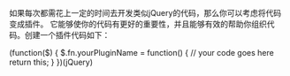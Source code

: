 如果每次都需花上一定的时间去开发类似jQuery的代码，那么你可以考虑将代码变成插件。
它能够使你的代码有更好的重要性，并且能够有效的帮助你组织代码。创建一个插件代码如下：

(function($) {
  $.fn.yourPluginName = function() {
    // your code goes here
    return this;
  }
})(jQuery)

